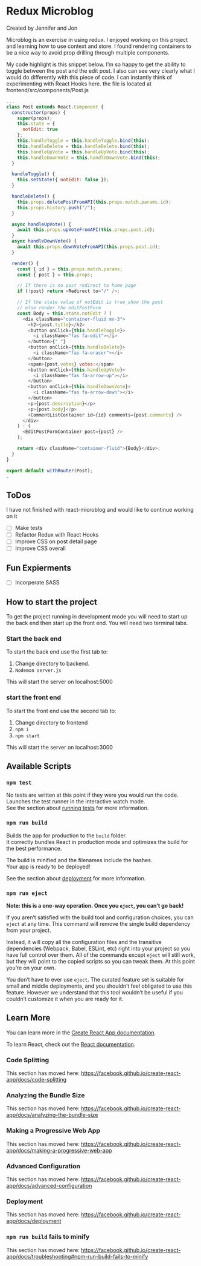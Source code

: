 Redux Microblog
===============
 Created by Jennifer and Jon

Microblog is an exercise in using redux. I enjoyed working on this project and learning how to use context and store. I found rendering containers to be a nice way to avoid prop drilling through multiple components.
 
My code highlight is this snippet below. I’m so happy to get the ability to toggle between the post and the edit post. I also can see very clearly what I would do differently with this piece of code. I can instantly think of experimenting with React Hooks here. the file is located at frontend/src/components/Post.js 


```javascript 
...
class Post extends React.Component {
  constructor(props) {
    super(props);
    this.state = {
      notEdit: true
    };
    this.handleToggle = this.handleToggle.bind(this);
    this.handleDelete = this.handleDelete.bind(this);
    this.handleUpVote = this.handleUpVote.bind(this);
    this.handleDownVote = this.handleDownVote.bind(this);
  }

  handleToggle() {
    this.setState({ notEdit: false });
  }

  handleDelete() {
    this.props.deletePostFromAPI(this.props.match.params.id);
    this.props.history.push("/");
  }

  async handleUpVote() {
    await this.props.upVoteFromAPI(this.props.post.id);
  }
  async handleDownVote() {
    await this.props.downVoteFromAPI(this.props.post.id);
  }

  render() {
    const { id } = this.props.match.params;
    const { post } = this.props;

    // If there is no post redirect to home page
    if (!post) return <Redirect to="/" />;

    // If the state value of notEdit is true show the post
    // else render the editPostForm
    const Body = this.state.notEdit ? (
      <div className="container-fluid mx-3">
        <h2>{post.title}</h2>
        <button onClick={this.handleToggle}>
          <i className="fas fa-edit"></i>
        </button>{" "}
        <button onClick={this.handleDelete}>
          <i className="fas fa-eraser"></i>
        </button>
        <span>{post.votes} votes:</span>
        <button onClick={this.handleUpVote}>
          <i className="fas fa-arrow-up"></i>
        </button>
        <button onClick={this.handleDownVote}>
          <i className="fas fa-arrow-down"></i>
        </button>
        <p>{post.description}</p>
        <p>{post.body}</p>
        <CommentListContainer id={id} comments={post.comments} />
      </div>
    ) : (
      <EditPostFormContainer post={post} />
    );

    return <div className="container-fluid">{Body}</div>;
  }
}

export default withRouter(Post);
.
```

## ToDos
I have not finished with react-microblog and would like to continue working on it
- [ ] Make tests
- [ ] Refactor Redux with React Hooks
- [ ] Improve CSS on post detail page
- [ ] Improve CSS overall

## Fun Expierments
- [ ] Incorperate SASS


## How to start the project

To get the project running in development mode you will need to start up the back end then start up the front end. You will need two terminal tabs.

### Start the back end

To start the back end use the first tab to: 
1. Change directory to backend. 
2. `Nodemon server.js`

This will start the server on localhost:5000

### start the front end

To start the front end use the second tab to:
1. Change directory to frontend
2. `npm i`
3. `npm start`

This will start the server on localhost:3000

## Available Scripts


### `npm test`

No tests are written at this point if they were you would run the code.
Launches the test runner in the interactive watch mode.<br>
See the section about [running tests](https://facebook.github.io/create-react-app/docs/running-tests) for more information.

### `npm run build`

Builds the app for production to the `build` folder.<br>
It correctly bundles React in production mode and optimizes the build for the best performance.

The build is minified and the filenames include the hashes.<br>
Your app is ready to be deployed!

See the section about [deployment](https://facebook.github.io/create-react-app/docs/deployment) for more information.

### `npm run eject`

**Note: this is a one-way operation. Once you `eject`, you can’t go back!**

If you aren’t satisfied with the build tool and configuration choices, you can `eject` at any time. This command will remove the single build dependency from your project.

Instead, it will copy all the configuration files and the transitive dependencies (Webpack, Babel, ESLint, etc) right into your project so you have full control over them. All of the commands except `eject` will still work, but they will point to the copied scripts so you can tweak them. At this point you’re on your own.

You don’t have to ever use `eject`. The curated feature set is suitable for small and middle deployments, and you shouldn’t feel obligated to use this feature. However we understand that this tool wouldn’t be useful if you couldn’t customize it when you are ready for it.

## Learn More

You can learn more in the [Create React App documentation](https://facebook.github.io/create-react-app/docs/getting-started).

To learn React, check out the [React documentation](https://reactjs.org/).

### Code Splitting

This section has moved here: https://facebook.github.io/create-react-app/docs/code-splitting

### Analyzing the Bundle Size

This section has moved here: https://facebook.github.io/create-react-app/docs/analyzing-the-bundle-size

### Making a Progressive Web App

This section has moved here: https://facebook.github.io/create-react-app/docs/making-a-progressive-web-app

### Advanced Configuration

This section has moved here: https://facebook.github.io/create-react-app/docs/advanced-configuration

### Deployment

This section has moved here: https://facebook.github.io/create-react-app/docs/deployment

### `npm run build` fails to minify

This section has moved here: https://facebook.github.io/create-react-app/docs/troubleshooting#npm-run-build-fails-to-minify